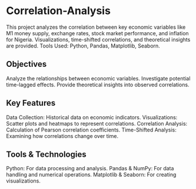 # Correlation-Analysis
 This project analyzes the correlation between key economic variables like M1 money supply, exchange rates, stock market performance, and inflation for Nigeria. Visualizations, time-shifted correlations, and theoretical insights are provided.  Tools Used: Python, Pandas, Matplotlib, Seaborn.
## Objectives
Analyze the relationships between economic variables.
Investigate potential time-lagged effects.
Provide theoretical insights into observed correlations.
## Key Features
Data Collection: Historical data on economic indicators.
Visualizations: Scatter plots and heatmaps to represent correlations.
Correlation Analysis: Calculation of Pearson correlation coefficients.
Time-Shifted Analysis: Examining how correlations change over time.
## Tools & Technologies
Python: For data processing and analysis.
Pandas & NumPy: For data handling and numerical operations.
Matplotlib & Seaborn: For creating visualizations.
